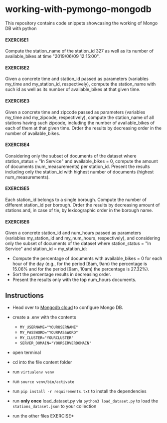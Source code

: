 # working-with-pymongo-mongodb
This repository contains code snippets showcasing the working of Mongo DB with python


#### EXERCISE1

Compute the station_name of the station_id 327 as well as its number of available_bikes at time
"2019/06/09 12:15:00".


#### EXERCISE2

Given a concrete time and station_id passed as parameters (variables my_time and my_station_id,
respectively), compute the station_name with such id as well as its number of available_bikes at that
given time.


#### EXERCISE3

Given a concrete time and zipcode passed as parameters (variables my_time and my_zipcode,
respectively), compute the station_name of all stations having such zipcode, including the number of
available_bikes of each of them at that given time. Order the results by decreasing order in the number
of available_bikes.


#### EXERCISE4

Considering only the subset of documents of the dataset where station_status = "In Service" and
available_bikes = 0, compute the amount of documents (num_measurements) per station_id. Present the
results including only the station_id with highest number of documents (highest num_measurements).


#### EXERCISE5

Each station_id belongs to a single borough. Compute the number of different station_id per borough.
Order the results by decreasing amount of stations and, in case of tie, by lexicographic order in the
borough name.


#### EXERCISE6

Given a concrete station_id and num_hours passed as parameters (variables my_station_id and
my_num_hours, respectively), and considering only the subset of documents of the dataset where
station_status = "In Service" and station_id = my_station_id:
- Compute the percentage of documents with available_bikes = 0 for each hour of the day (e.g.,
for the period [8am, 9am) the percentage is 15.06% and for the period [9am, 10am) the
percentage is 27.32%).
- Sort the percentage results in decreasing order.
- Present the results only with the top num_hours documents.

## Instructions

* Head over to [Mongodb cloud](https://cloud.mongodb.com/) to configure Mongo DB.
* create a .env with the contents 
    *   `MY_USERNAME="YOURUSERNAME"`
    *   `MY_PASSWORD="YOURPASSWORD"`
    *   `MY_CLUSTER="YOURCLUSTER"`
    *   `SERVER_DOMAIN="YOURSERVERDOMAIN"`

* open terminal
* cd into the file content folder
* run `virtualenv venv`
* run `source venv/bin/activate`
* run `pip install -r requirements.txt` to install the dependencies
* run **only once** load_dataset.py via `python3 load_dataset.py` to load the `stations_dataset.json` to your collection
* run the other files EXERCISE*


